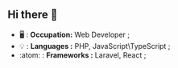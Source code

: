 ## Hi there 👋

- :desktop_computer: : **Occupation:**  Web Developer ;
- :bulb: : **Languages :** PHP, JavaScript\TypeScript ;
- :atom: : **Frameworks :** Laravel, React ;

<!--
**DavidArabuli/DavidArabuli** is a ✨ _special_ ✨ repository because its `README.md` (this file) appears on your GitHub profile.

Here are some ideas to get you started:

- 🔭 I’m currently working on ...
- 🌱 I’m currently learning ...
- 👯 I’m looking to collaborate on ...
- 🤔 I’m looking for help with ...
- 💬 Ask me about ...
- 📫 How to reach me: ...
- 😄 Pronouns: ...
- ⚡ Fun fact: ...
-->

